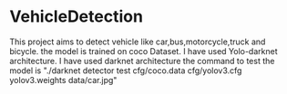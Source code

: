 # VehicleDetection
This project aims to detect vehicle like car,bus,motorcycle,truck and bicycle. 
the model is trained on coco Dataset. I have used Yolo-darknet architecture. 
I have used darknet architecture the command to test the model is
"./darknet detector test cfg/coco.data cfg/yolov3.cfg yolov3.weights data/car.jpg"
